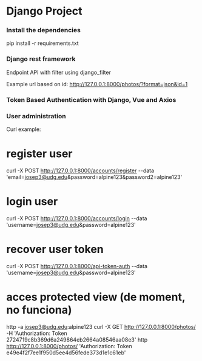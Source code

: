 # Django Project

### Install the dependencies

pip install -r requirements.txt

### Django rest framework

Endpoint API with filter using django_filter

Example url based on id:
http://127.0.0.1:8000/photos/?format=json&id=1


### Token Based Authentication with Django, Vue and Axios

### User administration

Curl example:
# register user
curl -X POST http://127.0.0.1:8000/accounts/register --data 'email=josep3@udg.edu&password=alpine123&password2=alpine123'
# login user
curl -X POST http://127.0.0.1:8000/accounts/login --data 'username=josep3@udg.edu&password=alpine123'
# recover user token
curl -X POST http://127.0.0.1:8000/api-token-auth --data 'username=josep3@udg.edu&password=alpine123'

# acces protected view (de moment, no funciona)
http -a josep3@udg.edu:alpine123 curl -X GET http://127.0.0.1:8000/photos/ -H 'Authorization: Token 2724719c8b369d6a249864eb2664a08546aa08e3'
http  http://127.0.0.1:8000/photos/ 'Authorization: Token e49e4f2f7ee1f950d5ee4d56fede373d1e1c61eb'
